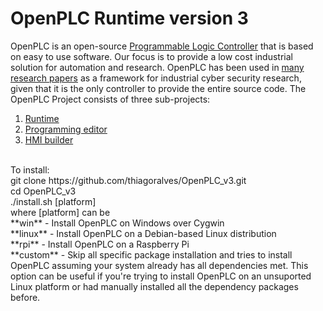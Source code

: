 # OpenPLC Runtime version 3
OpenPLC is an open-source [Programmable Logic Controller](https://en.wikipedia.org/wiki/Programmable_logic_controller) that is based on easy to use software. Our focus is to provide a low cost industrial solution for automation and research. OpenPLC has been used in [many research papers](https://scholar.google.com/scholar?as_ylo=2014&q=openplc&hl=en&as_sdt=0,1) as a framework for industrial cyber security research, given that it is the only controller to provide the entire source code.
The OpenPLC Project consists of three sub-projects:
1. [Runtime](https://github.com/thiagoralves/OpenPLC_v3)
2. [Programming editor](http://www.openplcproject.com/downloads)
3. [HMI builder](http://www.openplcproject.com/reference-installing-scadabr)
<br/>
To install:
<br/>
git clone https://github.com/thiagoralves/OpenPLC_v3.git
<br/>
cd OpenPLC_v3
<br/>
./install.sh [platform]
<br/>
where [platform] can be
<br/>
**win** - Install OpenPLC on Windows over Cygwin
<br/>
**linux** - Install OpenPLC on a Debian-based Linux distribution
<br/>
**rpi** - Install OpenPLC on a Raspberry Pi
<br/>
**custom** - Skip all specific package installation and tries to install OpenPLC assuming your system already has all dependencies met. This option can be useful if you're trying to install OpenPLC on an unsuported Linux platform or had manually installed all the dependency packages before.
